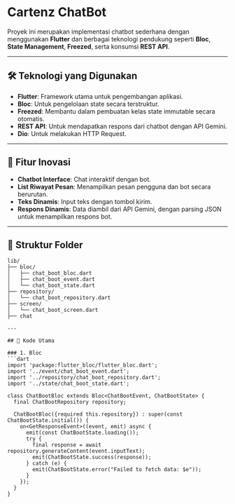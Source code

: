 # Cartenz ChatBot

Proyek ini merupakan implementasi chatbot sederhana dengan menggunakan **Flutter** dan berbagai teknologi pendukung seperti **Bloc**, **State Management**, **Freezed**, serta konsumsi **REST API**.

---

## 🛠️ Teknologi yang Digunakan

- **Flutter**: Framework utama untuk pengembangan aplikasi.
- **Bloc**: Untuk pengelolaan state secara terstruktur.
- **Freezed**: Membantu dalam pembuatan kelas state immutable secara otomatis.
- **REST API**: Untuk mendapatkan respons dari chatbot dengan API Gemini.
- **Dio**: Untuk melakukan HTTP Request.

---

## 🚀 Fitur Inovasi

- **Chatbot Interface**: Chat interaktif dengan bot.
- **List Riwayat Pesan**: Menampilkan pesan pengguna dan bot secara berurutan.
- **Teks Dinamis**: Input teks dengan tombol kirim.
- **Respons Dinamis**: Data diambil dari API Gemini, dengan parsing JSON untuk menampilkan respons bot.

---

## 📂 Struktur Folder

```plaintext
lib/
├── bloc/
│   ├── chat_boot_bloc.dart
│   ├── chat_boot_event.dart
│   └── chat_boot_state.dart
├── repository/
│   └── chat_boot_repository.dart
├── screen/
│   └── chat_boot_screen.dart
├── chat

---

## 📜 Kode Utama

### 1. Bloc
```dart
import 'package:flutter_bloc/flutter_bloc.dart';
import '../event/chat_boot_event.dart';
import '../repository/chat_boot_repository.dart';
import '../state/chat_boot_state.dart';

class ChatBootBloc extends Bloc<ChatBootEvent, ChatBootState> {
  final ChatBootRepository repository;

  ChatBootBloc({required this.repository}) : super(const ChatBootState.initial()) {
    on<GetResponseEvent>((event, emit) async {
      emit(const ChatBootState.loading());
      try {
        final response = await repository.generateContent(event.inputText);
        emit(ChatBootState.success(response));
      } catch (e) {
        emit(ChatBootState.error("Failed to fetch data: $e"));
      }
    });
  }
}
